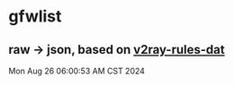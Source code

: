# gfwlist
## raw -> json, based on [v2ray-rules-dat](https://github.com/Loyalsoldier/v2ray-rules-dat)
Mon Aug 26 06:00:53 AM CST 2024

